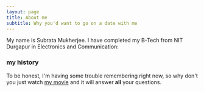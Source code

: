 ```yaml
---
layout: page
title: About me
subtitle: Why you'd want to go on a date with me
---
```


My name is Subrata Mukherjee. I have completed my B-Tech from NIT Durgapur in Electronics and Communication:





### my history

To be honest, I'm having some trouble remembering right now, so why don't you just watch [my movie](http://en.wikipedia.org/wiki/The_Princess_Bride_%28film%29) and it will answer **all** your questions.

